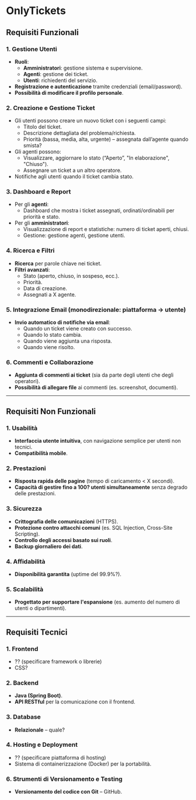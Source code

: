# OnlyTickets

## Requisiti Funzionali

### 1. Gestione Utenti
- **Ruoli**: 
  - **Amministratori**: gestione sistema e supervisione.
  - **Agenti**: gestione dei ticket.
  - **Utenti**: richiedenti del servizio.
- **Registrazione e autenticazione** tramite credenziali (email/password).
- **Possibilità di modificare il profilo personale**.

### 2. Creazione e Gestione Ticket
- Gli utenti possono creare un nuovo ticket con i seguenti campi:
  - Titolo del ticket.
  - Descrizione dettagliata del problema/richiesta.
  - Priorità (bassa, media, alta, urgente) – assegnata dall’agente quando smista?
- Gli agenti possono:
  - Visualizzare, aggiornare lo stato (“Aperto”, "In elaborazione", "Chiuso").
  - Assegnare un ticket a un altro operatore.
- Notifiche agli utenti quando il ticket cambia stato.

### 3. Dashboard e Report
- Per gli **agenti**:
  - Dashboard che mostra i ticket assegnati, ordinati/ordinabili per priorità e stato.
- Per gli **amministratori**:
  - Visualizzazione di report e statistiche: numero di ticket aperti, chiusi.
  - Gestione: gestione agenti, gestione utenti.

### 4. Ricerca e Filtri
- **Ricerca** per parole chiave nei ticket.
- **Filtri avanzati**:
  - Stato (aperto, chiuso, in sospeso, ecc.).
  - Priorità.
  - Data di creazione.
  - Assegnati a X agente.

### 5. Integrazione Email (monodirezionale: piattaforma -> utente)
- **Invio automatico di notifiche via email**:
  - Quando un ticket viene creato con successo.
  - Quando lo stato cambia.
  - Quando viene aggiunta una risposta.
  - Quando viene risolto.

### 6. Commenti e Collaborazione
- **Aggiunta di commenti ai ticket** (sia da parte degli utenti che degli operatori).
- **Possibilità di allegare file** ai commenti (es. screenshot, documenti).

---

## Requisiti Non Funzionali

### 1. Usabilità
- **Interfaccia utente intuitiva**, con navigazione semplice per utenti non tecnici.
- **Compatibilità mobile**.

### 2. Prestazioni
- **Risposta rapida delle pagine** (tempo di caricamento < X secondi).
- **Capacità di gestire fino a 100? utenti simultaneamente** senza degrado delle prestazioni.

### 3. Sicurezza
- **Crittografia delle comunicazioni** (HTTPS).
- **Protezione contro attacchi comuni** (es. SQL Injection, Cross-Site Scripting).
- **Controllo degli accessi basato sui ruoli**.
- **Backup giornaliero dei dati**.

### 4. Affidabilità
- **Disponibilità garantita** (uptime del 99.9%?).

### 5. Scalabilità
- **Progettato per supportare l'espansione** (es. aumento del numero di utenti o dipartimenti).

---

## Requisiti Tecnici

### 1. Frontend
- ?? (specificare framework o librerie)
- CSS?

### 2. Backend
- **Java (Spring Boot)**.
- **API RESTful** per la comunicazione con il frontend.

### 3. Database
- **Relazionale** – quale?

### 4. Hosting e Deployment
- ?? (specificare piattaforma di hosting)
- Sistema di containerizzazione (Docker) per la portabilità.

### 6. Strumenti di Versionamento e Testing
- **Versionamento del codice con Git** – GitHub.
